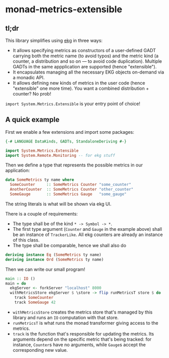 # monad-metrics-extensible

## tl;dr

This library simplifies using [ekg](http://hackage.haskell.org/package/ekg)
in three ways:

* It allows specifying metrics as constructors of a user-defined GADT
  carrying both the metric name (to avoid typos) and the metric kind
  (a counter, a distribution and so on — to avoid code duplication).
  Multiple GADTs in the same appplication are supported (hence
  "extensible").
* It encapsulates managing all the necessary EKG objects on-demand via
  a monadic API.
* It allows defining new kinds of metrics in the user code
  (hence "extensible" one more time).
  You want a combined distribution + counter? No prob!

`import System.Metrics.Extensible` is your entry point of choice!

## A quick example

First we enable a few extensions and import some packages:
```haskell
{-# LANGUAGE DataKinds, GADTs, StandaloneDeriving #-}

import System.Metrics.Extensible
import System.Remote.Monitoring -- for ekg stuff
```

Then we define a type that represents the possible metrics in our
application:
```haskell
data SomeMetrics ty name where
  SomeCounter     :: SomeMetrics Counter "some_counter"
  AnotherCounter  :: SomeMetrics Counter "other_counter"
  SomeGauge       :: SomeMetrics Gauge   "some_gauge"
```
The string literals is what will be shown via ekg UI.

There is a couple of requirements:

* The type shall be of the kind `* -> Symbol -> *`.
* The first type argument (`Counter` and `Gauge` in the example above)
  shall be an instance of `TrackerLike`. All ekg counters are already
  an instance of this class.
* The type shall be comparable, hence we shall also do
```haskell
deriving instance Eq (SomeMetrics ty name)
deriving instance Ord (SomeMetrics ty name)
```

Then we can write our small program!

```haskell
main :: IO ()
main = do
  ekgServer <- forkServer "localhost" 8000
  withMetricsStore ekgServer $ \store -> flip runMetricsT store $ do
    track SomeCounter
    track SomeGauge 42
```

* `withMetricsStore` creates the metrics store that's managed by this
  library and runs an `IO` computation with that store.
* `runMetricsT` is what runs the monad transformer giving access to
  the metrics.
* `track` is the function that's responsible for updating the metrics.
  Its arguments depend on the specific metric that's being tracked:
  for instance, `Counter`s have no arguments, while `Gauge`s accept
  the corresponding new value.
